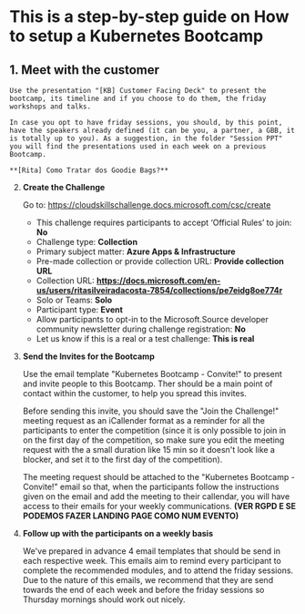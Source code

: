 # This is a step-by-step guide on How to setup a Kubernetes Bootcamp

## 1. **Meet with the customer**  

    Use the presentation "[KB] Customer Facing Deck" to present the bootcamp, its timeline and if you choose to do them, the friday workshops and talks.
    
    In case you opt to have friday sessions, you should, by this point, have the speakers already defined (it can be you, a partner, a GBB, it is totally up to you). As a suggestion, in the folder "Session PPT" you will find the presentations used in each week on a previous Bootcamp.
    
    **[Rita] Como Tratar dos Goodie Bags?**

2. **Create the Challenge**  

    Go to: https://cloudskillschallenge.docs.microsoft.com/csc/create

    - This challenge requires participants to accept ‘Official Rules’ to join: **No**  
    - Challenge type: **Collection**  
    - Primary subject matter: **Azure Apps & Infrastructure**  
    - Pre-made collection or provide collection URL: **Provide collection URL**  
    - Collection URL: **https://docs.microsoft.com/en-us/users/ritasilveiradacosta-7854/collections/pe7eidg8oe774r**  
    - Solo or Teams: **Solo**  
    - Participant type: **Event**  
    - Allow participants to opt-in to the Microsoft.Source developer community newsletter during challenge registration: **No**  
    - Let us know if this is a real or a test challenge: **This is real**  
  
3. **Send the Invites for the Bootcamp**  

    Use the email template "Kubernetes Bootcamp - Convite!" to present and invite people to this Bootcamp. Ther should be a main point of contact within the customer, to help you spread this invites.  
    
    Before sending this invite, you should save the "Join the Challenge!" meeting request as an iCallender format as a reminder for all the participants to enter the competition (since it is only possible to join in on the first day of the competition, so make sure you edit the meeting request with the a small duration like 15 min so it doesn't look like a blocker, and set it to the first day of the competition).  
    
    The meeting request should be attached to the "Kubernetes Bootcamp - Convite!" email so that, when the participants follow the instructions given on the email and add the meeting to their callendar, you will have access to their emails for your weekly communications. **(VER RGPD E SE PODEMOS FAZER LANDING PAGE COMO NUM EVENTO)** 

4. **Follow up with the participants on a weekly basis**

    We've prepared in advance 4 email templates that should be send in each respective week. This emails aim to remind every participant to complete the recommended modules, and to attend the friday sessions. Due to the nature of this emails, we recommend that they are send towards the end of each week and before the friday sessions so Thursday mornings should work out nicely.
